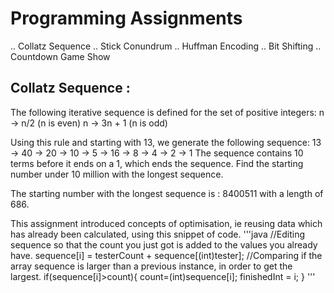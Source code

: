 # Programming Assignments
.. Collatz Sequence
.. Stick Conundrum
.. Huffman Encoding
.. Bit Shifting
.. Countdown Game Show

## Collatz Sequence : 
The following iterative sequence is defined for the set of positive integers:
n → n/2 (n is even)
n → 3n + 1 (n is odd)

Using this rule and starting with 13, we generate the following sequence:
13 → 40 → 20 → 10 → 5 → 16 → 8 → 4 → 2 → 1
The sequence contains 10 terms before it ends on a 1, which ends the sequence.
Find the starting number under 10 million with the longest sequence.

The starting number with the longest sequence is : 
8400511 with a length of 686.

This assignment introduced concepts of optimisation, ie reusing 
data which has already been calculated, using this snippet of code. 
'''java
      //Editing sequence so that the count you just got is added to the values you already have.
			sequence[i] = testerCount + sequence[(int)tester];
			//Comparing if the array sequence is larger than a previous instance, in order to get the largest.
			if(sequence[i]>count){
				count=(int)sequence[i];
				finishedInt = i;
			}
'''

